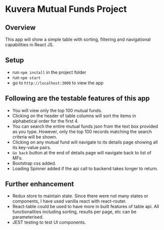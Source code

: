 # Kuvera Mutual Funds Project

## Overview

This app will show a simple table with sorting, filtering and navigational capabilities in React JS.

## Setup

- run `npm install` in the project folder
- run `npm start`
- go to `http://localhost:3000` to view the app

## Following are the testable features of this app

- You will view only the top 100 mutual funds.
- Clicking on the header of table columns will sort the items in alphabetical order for the first 4.
- You can search the entire mutual funds json from the text box provided as you type. However, only the top 100 records matching the search criteria will be shown.
- Clicking on any mutual fund will navigate to its details page showing all its key-value pairs.
- `Go back` button at the end of details page will navigate back to list of MFs.
- Bootstrap css added.
- Loading Spinner added if the api call to backend takes longer to return.

## Further enhancement

- Redux store to maintain state. Since there were not many states or components, I have used vanilla react with react-router.
- React-table could be used to have more in built features of table api. All functionalities including sorting, results per page, etc can be parameterised.
- JEST testing to test UI components.

